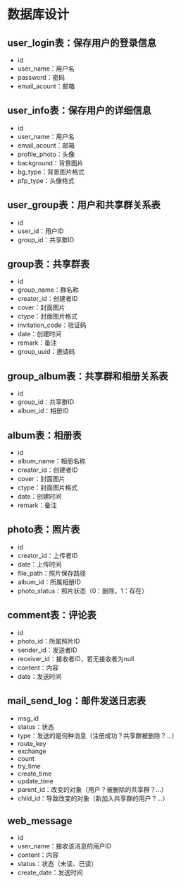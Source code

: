 # 数据库设计
## user_login表：保存用户的登录信息
- id
- user_name：用户名
- password：密码
- email_acount：邮箱
## user_info表：保存用户的详细信息
- id
- user_name：用户名
- email_acount：邮箱
- profile_photo：头像
- background：背景图片
- bg_type：背景图片格式
- pfp_type：头像格式
## user_group表：用户和共享群关系表
- id
- user_id：用户ID
- group_id：共享群ID
## group表：共享群表
- id
- group_name：群名称
- creator_id：创建者ID
- cover：封面图片
- ctype：封面图片格式
- invitation_code：验证码
- date：创建时间
- remark：备注
- group_uuid：邀请码
## group_album表：共享群和相册关系表
- id
- group_id：共享群ID
- album_id：相册ID
## album表：相册表
- id    
- album_name：相册名称
- creator_id：创建者ID
- cover：封面图片
- ctype：封面图片格式
- date：创建时间
- remark：备注
## photo表：照片表
- id
- creator_id：上传者ID
- date：上传时间
- file_path：照片保存路径
- album_id：所属相册ID
- photo_status：照片状态（0：删除，1：存在）
## comment表：评论表
- id
- photo_id：所属照片ID 
- sender_id：发送者ID
- receiver_id：接收者ID，若无接收者为null
- content：内容
- date：发送时间
## mail_send_log：邮件发送日志表
- msg_id
- status：状态
- type：发送的是何种消息（注册成功？共享群被删除？...）
- route_key
- exchange
- count
- try_time
- create_time
- update_time
- parent_id：改变的对象（用户？被删除的共享群？...）
- child_id：导致改变的对象（新加入共享群的用户？...）
## web_message
- id 
- user_name：接收该消息的用户ID 
- content：内容
- status：状态（未读、已读）
- create_date：发送时间
